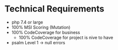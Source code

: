 # Technical Requirements

* php 7.4 or large
* 100% MSI Scoring (Mutation)
* 100% CodeCoverage for business
  * 100% CodeCoverage for project is nive to have
* psalm Level 1 -> null errors

